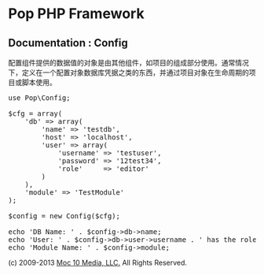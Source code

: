 Pop PHP Framework
=================

Documentation : Config
----------------------

配置组件提供的数据值的对象是由其他组件，如项目的组成部分使用。通常情况下，定义在一个配置对象数据库凭据之类的东西，并通过项目对象在生命周期的项目或脚本使用。

<pre>
use Pop\Config;

$cfg = array(
    'db' => array(
        'name' => 'testdb',
        'host' => 'localhost',
        'user' => array(
            'username' => 'testuser',
            'password' => '12test34',
            'role'     => 'editor'
        )
    ),
    'module' => 'TestModule'
);

$config = new Config($cfg);

echo 'DB Name: ' . $config->db->name;
echo 'User: ' . $config->db->user->username . ' has the role: ' . $config->db->user->role;
echo 'Module Name: ' . $config->module;
</pre>

(c) 2009-2013 [Moc 10 Media, LLC.](http://www.moc10media.com) All Rights Reserved.
